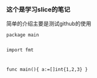 <h3>这个是学习slice的笔记</h3>
<p>简单的介绍主要是测试github的使用</p>
<code><pre>
package main

import fmt

func main(){
	a:=[]int{1,2,3}
}
</pre>
</code>

